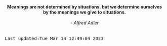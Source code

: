
<div align="center"><b><span>Meanings are not determined by situations, but we determine ourselves by the meanings we give to situations.</span></b><br><br><i> - Alfred Adler</i></div>
<br><br><kbd>Last updated:Tue Mar 14 12:49:04 2023</kbd>